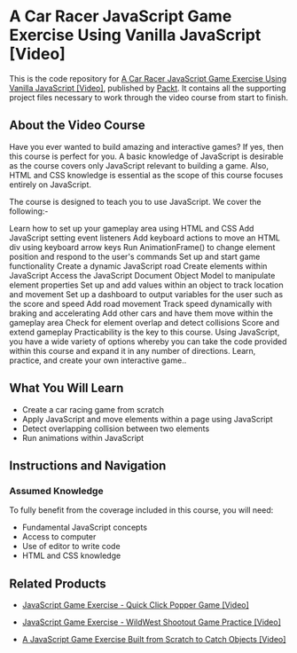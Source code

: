 # A Car Racer JavaScript Game Exercise Using Vanilla JavaScript [Video]
This is the code repository for [A Car Racer JavaScript Game Exercise Using Vanilla JavaScript [Video]](https://www.packtpub.com/in/game-development/car-racer-javascript-game-exercise-using-vanilla-javascript-video), published by [Packt](https://www.packtpub.com/?utm_source=github). It contains all the supporting project files necessary to work through the video course from start to finish.

## About the Video Course
Have you ever wanted to build amazing and interactive games? If yes, then this course is perfect for you.
A basic knowledge of JavaScript is desirable as the course covers only JavaScript relevant to building a game. Also, HTML and CSS knowledge is essential as the scope of this course focuses entirely on JavaScript.

The course is designed to teach you to use JavaScript. We cover the following:-

Learn how to set up your gameplay area using HTML and CSS
Add JavaScript setting event listeners
Add keyboard actions to move an HTML div using keyboard arrow keys
Run AnimationFrame() to change element position and respond to the user's commands
Set up and start game functionality 
Create a dynamic JavaScript road
Create elements within JavaScript
Access the JavaScript Document Object Model to manipulate element properties
Set up and add values within an object to track location and movement
Set up a dashboard to output variables for the user such as the score and speed
Add road movement
Track speed dynamically with braking and accelerating 
Add other cars and have them move within the gameplay area
Check for element overlap and detect collisions
Score and extend gameplay
Practicability is the key to this course. Using JavaScript, you have a wide variety of options whereby you can take the code provided within this course and expand it in any number of directions. Learn, practice, and create your own interactive game..

<H2>What You Will Learn</H2>
<DIV class=book-info-will-learn-text>
<UL>
<LI> Create a car racing game from scratch 
<LI> Apply JavaScript and move elements within a page using JavaScript
<LI> Detect overlapping collision between two elements
<LI> Run animations within JavaScript
</UL></DIV>

## Instructions and Navigation
### Assumed Knowledge
To fully benefit from the coverage included in this course, you will need:<br/>
<DIV class=book-info-will-learn-text>
<UL>
<LI> Fundamental JavaScript concepts
<LI> Access to computer
<LI> Use of editor to write code
<LI> HTML and CSS knowledge
</UL>
<DIV>

## Related Products
* [JavaScript Game Exercise - Quick Click Popper Game [Video]](https://www.packtpub.com/in/application-development/javascript-game-exercise-quick-click-popper-game-video)

* [JavaScript Game Exercise - WildWest Shootout Game Practice [Video]](https://www.packtpub.com/in/web-development/javascript-game-exercise-wildwest-shootout-game-practice-video)

* [A JavaScript Game Exercise Built from Scratch to Catch Objects [Video]](https://www.packtpub.com/in/web-development/javascript-game-exercise-built-scratch-catch-objects-video)
